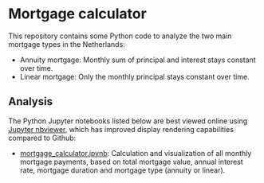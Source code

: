 # Mortgage calculator

This repository contains some Python code to analyze the two main mortgage types in the Netherlands:

- Annuity mortgage: Monthly sum of principal and interest stays constant over time. 
- Linear mortgage: Only the monthly principal stays constant over time.

## Analysis

The Python Jupyter notebooks listed below are best viewed online using [Jupyter nbviewer](https://nbviewer.jupyter.org/), which has improved display rendering capabilities compared to Github:

- [mortgage_calculator.ipynb](https://nbviewer.jupyter.org/github/gmalim/mortgage_calculator/blob/main/mortgage_calculator.ipynb): Calculation and visualization of all monthly mortgage payments, based on total mortgage value, annual interest rate, mortgage duration and mortgage type (annuity or linear).